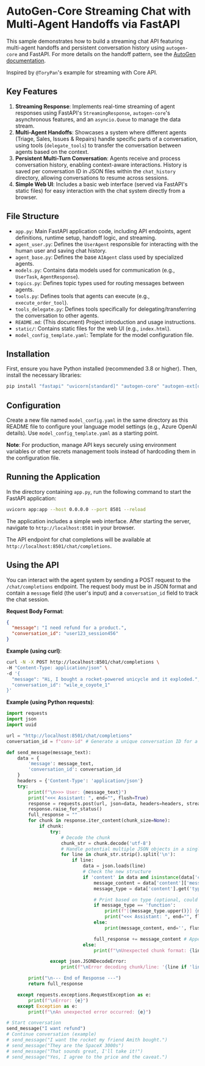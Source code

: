 # AutoGen-Core Streaming Chat with Multi-Agent Handoffs via FastAPI

This sample demonstrates how to build a streaming chat API featuring multi-agent handoffs and persistent conversation history using `autogen-core` and FastAPI. For more details on the handoff pattern, see the [AutoGen documentation](https://microsoft.github.io/autogen/stable/user-guide/core-user-guide/design-patterns/handoffs.html).

Inspired by `@ToryPan`'s example for streaming with Core API.

## Key Features

1.  **Streaming Response**: Implements real-time streaming of agent responses using FastAPI's `StreamingResponse`, `autogen-core`'s asynchronous features, and an `asyncio.Queue` to manage the data stream.
2.  **Multi-Agent Handoffs**: Showcases a system where different agents (Triage, Sales, Issues & Repairs) handle specific parts of a conversation, using tools (`delegate_tools`) to transfer the conversation between agents based on the context.
3.  **Persistent Multi-Turn Conversation**: Agents receive and process conversation history, enabling context-aware interactions. History is saved per conversation ID in JSON files within the `chat_history` directory, allowing conversations to resume across sessions.
4.  **Simple Web UI**: Includes a basic web interface (served via FastAPI's static files) for easy interaction with the chat system directly from a browser.

## File Structure

*   `app.py`: Main FastAPI application code, including API endpoints, agent definitions, runtime setup, handoff logic, and streaming.
*   `agent_user.py`: Defines the `UserAgent` responsible for interacting with the human user and saving chat history.
*   `agent_base.py`: Defines the base `AIAgent` class used by specialized agents.
*   `models.py`: Contains data models used for communication (e.g., `UserTask`, `AgentResponse`).
*   `topics.py`: Defines topic types used for routing messages between agents.
*   `tools.py`: Defines tools that agents can execute (e.g., `execute_order_tool`).
*   `tools_delegate.py`: Defines tools specifically for delegating/transferring the conversation to other agents.
*   `README.md`: (This document) Project introduction and usage instructions.
*   `static/`: Contains static files for the web UI (e.g., `index.html`).
*   `model_config_template.yaml`: Template for the model configuration file.

## Installation

First, ensure you have Python installed (recommended 3.8 or higher). Then, install the necessary libraries:

```bash
pip install "fastapi" "uvicorn[standard]" "autogen-core" "autogen-ext[openai]" "PyYAML"
```

## Configuration

Create a new file named `model_config.yaml` in the same directory as this README file to configure your language model settings (e.g., Azure OpenAI details). Use `model_config_template.yaml` as a starting point.

**Note**: For production, manage API keys securely using environment variables or other secrets management tools instead of hardcoding them in the configuration file.

## Running the Application

In the directory containing `app.py`, run the following command to start the FastAPI application:

```bash
uvicorn app:app --host 0.0.0.0 --port 8501 --reload
```

The application includes a simple web interface. After starting the server, navigate to `http://localhost:8501` in your browser.

The API endpoint for chat completions will be available at `http://localhost:8501/chat/completions`.

## Using the API

You can interact with the agent system by sending a POST request to the `/chat/completions` endpoint. The request body must be in JSON format and contain a `message` field (the user's input) and a `conversation_id` field to track the chat session.

**Request Body Format**:

```json
{
  "message": "I need refund for a product.",
  "conversation_id": "user123_session456"
}
```

**Example (using curl)**:

```bash
curl -N -X POST http://localhost:8501/chat/completions \
-H "Content-Type: application/json" \
-d '{
  "message": "Hi, I bought a rocket-powered unicycle and it exploded.",
  "conversation_id": "wile_e_coyote_1"
}'
```

**Example (using Python requests)**:

```python
import requests
import json
import uuid

url = "http://localhost:8501/chat/completions"
conversation_id = f"conv-id" # Generate a unique conversation ID for a different session.

def send_message(message_text):
    data = {
        'message': message_text,
        'conversation_id': conversation_id
    }
    headers = {'Content-Type': 'application/json'}
    try:
        print(f"\n>>> User: {message_text}")
        print("<<< Assistant: ", end="", flush=True)
        response = requests.post(url, json=data, headers=headers, stream=True)
        response.raise_for_status()
        full_response = ""
        for chunk in response.iter_content(chunk_size=None):
            if chunk:
                try:
                    # Decode the chunk
                    chunk_str = chunk.decode('utf-8')
                    # Handle potential multiple JSON objects in a single chunk
                    for line in chunk_str.strip().split('\n'):
                        if line:
                            data = json.loads(line)
                            # Check the new structure
                            if 'content' in data and isinstance(data['content'], dict) and 'message' in data['content']:
                                message_content = data['content']['message']
                                message_type = data['content'].get('type', 'string') # Default to string if type is missing

                                # Print based on type (optional, could just print message_content)
                                if message_type == 'function':
                                    print(f"[{message_type.upper()}] {message_content}", end='\n', flush=True) # Print function calls on new lines for clarity
                                    print("<<< Assistant: ", end="", flush=True) # Reprint prefix for next string part
                                else:
                                    print(message_content, end='', flush=True)

                                full_response += message_content # Append only the message part
                            else:
                                print(f"\nUnexpected chunk format: {line}")

                except json.JSONDecodeError:
                    print(f"\nError decoding chunk/line: '{line if 'line' in locals() else chunk_str}'")

        print("\n--- End of Response ---")
        return full_response

    except requests.exceptions.RequestException as e:
        print(f"\nError: {e}")
    except Exception as e:
        print(f"\nAn unexpected error occurred: {e}")

# Start conversation
send_message("I want refund")
# Continue conversation (example)
# send_message("I want the rocket my friend Amith bought.")
# send_message("They are the SpaceX 3000s")
# send_message("That sounds great, I'll take it!")
# send_message("Yes, I agree to the price and the caveat.")


```